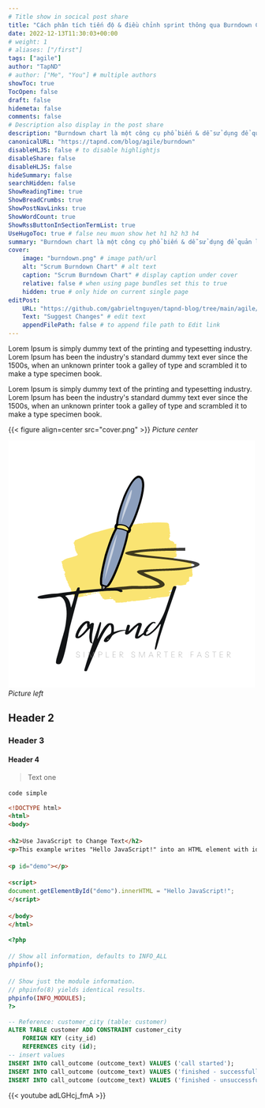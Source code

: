 ```yaml
---
# Title show in socical post share
title: "Cách phân tích tiến độ & điều chỉnh sprint thông qua Burndown Chart"
date: 2022-12-13T11:30:03+00:00
# weight: 1
# aliases: ["/first"]
tags: ["agile"]
author: "TapND"
# author: ["Me", "You"] # multiple authors
showToc: true
TocOpen: false
draft: false
hidemeta: false
comments: false
# Description also display in the post share
description: "Burndown chart là một công cụ phổ biến & dễ sử dụng để quản lý tiến độ cho Scrum team. Việc theo dõi tiến độ qua Burndown chart sẽ giúp Scrum Team phát hiện sớm các rủi ro, vấn đề có thể ảnh hưởng tới khả năng đạt được sprint goal, để từ đó đề ra phương án xử lý & cải thiện tình hình." 
canonicalURL: "https://tapnd.com/blog/agile/burndown"
disableHLJS: false # to disable highlightjs
disableShare: false
disableHLJS: false
hideSummary: false
searchHidden: false
ShowReadingTime: true
ShowBreadCrumbs: true
ShowPostNavLinks: true
ShowWordCount: true
ShowRssButtonInSectionTermList: true
UseHugoToc: true # false neu muon show het h1 h2 h3 h4
summary: "Burndown chart là một công cụ phổ biến & dễ sử dụng để quản lý tiến độ cho Scrum team. Việc theo dõi tiến độ qua Burndown chart sẽ giúp Scrum Team phát hiện sớm các rủi ro, vấn đề có thể ảnh hưởng tới khả năng đạt được sprint goal, để từ đó đề ra phương án xử lý & cải thiện tình hình."
cover:
    image: "burndown.png" # image path/url
    alt: "Scrum Burndown Chart" # alt text
    caption: "Scrum Burndown Chart" # display caption under cover
    relative: false # when using page bundles set this to true
    hidden: true # only hide on current single page
editPost:
    URL: "https://github.com/gabrieltnguyen/tapnd-blog/tree/main/agile/burndown/index.md"
    Text: "Suggest Changes" # edit text
    appendFilePath: false # to append file path to Edit link
---
```

Lorem Ipsum is simply dummy text of the printing and typesetting industry. Lorem Ipsum has been the industry's standard dummy text ever since the 1500s, when an unknown printer took a galley of type and scrambled it to make a type specimen book.

Lorem Ipsum is simply dummy text of the printing and typesetting industry. Lorem Ipsum has been the industry's standard dummy text ever since the 1500s, when an unknown printer took a galley of type and scrambled it to make a type specimen book.

{{< figure align=center src="cover.png" >}}
*Picture center*

![Picture Here](cover.png "Cover picture")
*Picture left*

## Header 2

### Header 3

#### Header 4

> Text one

`code simple`

```html
<!DOCTYPE html>
<html>
<body>

<h2>Use JavaScript to Change Text</h2>
<p>This example writes "Hello JavaScript!" into an HTML element with id="demo":</p>

<p id="demo"></p>

<script>
document.getElementById("demo").innerHTML = "Hello JavaScript!";
</script> 

</body>
</html>
```

```php
<?php

// Show all information, defaults to INFO_ALL
phpinfo();

// Show just the module information.
// phpinfo(8) yields identical results.
phpinfo(INFO_MODULES);
?>
```

```sql
-- Reference: customer_city (table: customer)
ALTER TABLE customer ADD CONSTRAINT customer_city
    FOREIGN KEY (city_id)
    REFERENCES city (id);
-- insert values
INSERT INTO call_outcome (outcome_text) VALUES ('call started');
INSERT INTO call_outcome (outcome_text) VALUES ('finished - successfully');
INSERT INTO call_outcome (outcome_text) VALUES ('finished - unsuccessfully');
```

{{< youtube adLGHcj_fmA >}}
